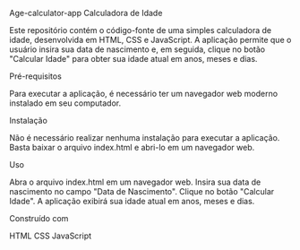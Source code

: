 Age-calculator-app
Calculadora de Idade

Este repositório contém o código-fonte de uma simples calculadora de idade, desenvolvida em HTML, CSS e JavaScript. A aplicação permite que o usuário insira sua data de nascimento e, em seguida, clique no botão "Calcular Idade" para obter sua idade atual em anos, meses e dias.

Pré-requisitos

Para executar a aplicação, é necessário ter um navegador web moderno instalado em seu computador.

Instalação

Não é necessário realizar nenhuma instalação para executar a aplicação. Basta baixar o arquivo index.html e abri-lo em um navegador web.

Uso

Abra o arquivo index.html em um navegador web. Insira sua data de nascimento no campo "Data de Nascimento". Clique no botão "Calcular Idade". A aplicação exibirá sua idade atual em anos, meses e dias.

Construído com

HTML CSS JavaScript
